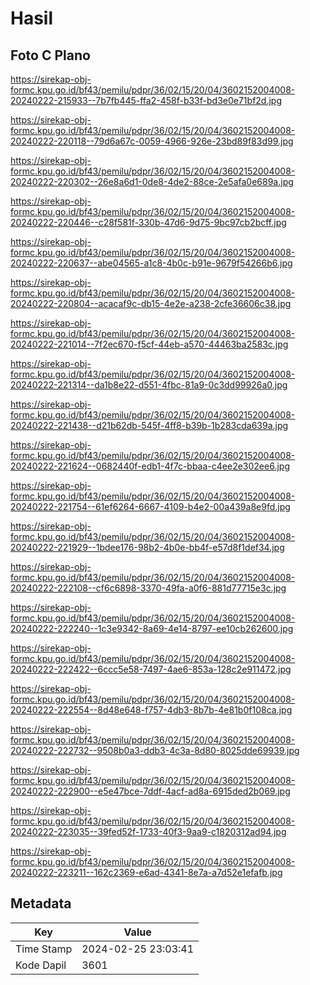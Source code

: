 # Hasil

## Foto C Plano

https://sirekap-obj-formc.kpu.go.id/bf43/pemilu/pdpr/36/02/15/20/04/3602152004008-20240222-215933--7b7fb445-ffa2-458f-b33f-bd3e0e71bf2d.jpg

https://sirekap-obj-formc.kpu.go.id/bf43/pemilu/pdpr/36/02/15/20/04/3602152004008-20240222-220118--79d6a67c-0059-4966-926e-23bd89f83d99.jpg

https://sirekap-obj-formc.kpu.go.id/bf43/pemilu/pdpr/36/02/15/20/04/3602152004008-20240222-220302--26e8a6d1-0de8-4de2-88ce-2e5afa0e689a.jpg

https://sirekap-obj-formc.kpu.go.id/bf43/pemilu/pdpr/36/02/15/20/04/3602152004008-20240222-220446--c28f581f-330b-47d6-9d75-9bc97cb2bcff.jpg

https://sirekap-obj-formc.kpu.go.id/bf43/pemilu/pdpr/36/02/15/20/04/3602152004008-20240222-220637--abe04565-a1c8-4b0c-b91e-9679f54266b6.jpg

https://sirekap-obj-formc.kpu.go.id/bf43/pemilu/pdpr/36/02/15/20/04/3602152004008-20240222-220804--acacaf9c-db15-4e2e-a238-2cfe36606c38.jpg

https://sirekap-obj-formc.kpu.go.id/bf43/pemilu/pdpr/36/02/15/20/04/3602152004008-20240222-221014--7f2ec670-f5cf-44eb-a570-44463ba2583c.jpg

https://sirekap-obj-formc.kpu.go.id/bf43/pemilu/pdpr/36/02/15/20/04/3602152004008-20240222-221314--da1b8e22-d551-4fbc-81a9-0c3dd99926a0.jpg

https://sirekap-obj-formc.kpu.go.id/bf43/pemilu/pdpr/36/02/15/20/04/3602152004008-20240222-221438--d21b62db-545f-4ff8-b39b-1b283cda639a.jpg

https://sirekap-obj-formc.kpu.go.id/bf43/pemilu/pdpr/36/02/15/20/04/3602152004008-20240222-221624--0682440f-edb1-4f7c-bbaa-c4ee2e302ee6.jpg

https://sirekap-obj-formc.kpu.go.id/bf43/pemilu/pdpr/36/02/15/20/04/3602152004008-20240222-221754--61ef6264-6667-4109-b4e2-00a439a8e9fd.jpg

https://sirekap-obj-formc.kpu.go.id/bf43/pemilu/pdpr/36/02/15/20/04/3602152004008-20240222-221929--1bdee176-98b2-4b0e-bb4f-e57d8f1def34.jpg

https://sirekap-obj-formc.kpu.go.id/bf43/pemilu/pdpr/36/02/15/20/04/3602152004008-20240222-222108--cf6c6898-3370-49fa-a0f6-881d77715e3c.jpg

https://sirekap-obj-formc.kpu.go.id/bf43/pemilu/pdpr/36/02/15/20/04/3602152004008-20240222-222240--1c3e9342-8a69-4e14-8797-ee10cb262600.jpg

https://sirekap-obj-formc.kpu.go.id/bf43/pemilu/pdpr/36/02/15/20/04/3602152004008-20240222-222422--6ccc5e58-7497-4ae6-853a-128c2e911472.jpg

https://sirekap-obj-formc.kpu.go.id/bf43/pemilu/pdpr/36/02/15/20/04/3602152004008-20240222-222554--8d48e648-f757-4db3-8b7b-4e81b0f108ca.jpg

https://sirekap-obj-formc.kpu.go.id/bf43/pemilu/pdpr/36/02/15/20/04/3602152004008-20240222-222732--9508b0a3-ddb3-4c3a-8d80-8025dde69939.jpg

https://sirekap-obj-formc.kpu.go.id/bf43/pemilu/pdpr/36/02/15/20/04/3602152004008-20240222-222900--e5e47bce-7ddf-4acf-ad8a-6915ded2b069.jpg

https://sirekap-obj-formc.kpu.go.id/bf43/pemilu/pdpr/36/02/15/20/04/3602152004008-20240222-223035--39fed52f-1733-40f3-9aa9-c1820312ad94.jpg

https://sirekap-obj-formc.kpu.go.id/bf43/pemilu/pdpr/36/02/15/20/04/3602152004008-20240222-223211--162c2369-e6ad-4341-8e7a-a7d52e1efafb.jpg


## Metadata

| Key        | Value               |
| ---------- | ------------------- |
| Time Stamp | 2024-02-25 23:03:41 |
| Kode Dapil | 3601                |



